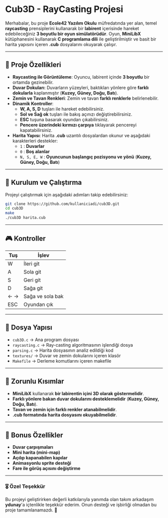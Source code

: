 # Cub3D - RayCasting Projesi

Merhabalar, bu proje **Ecole42 Yazılım Okulu** müfredatında yer alan, temel **raycasting** prensiplerini kullanarak bir **labirent** içerisinde hareket edebileceğiniz **3 boyutlu bir oyun simülatörüdür**. Oyun, **MiniLibX** kütüphanesini kullanarak **C programlama dili** ile geliştirilmiştir ve basit bir harita yapısını içeren **.cub** dosyalarını okuyarak çalışır.

---

## 📌 Proje Özellikleri

- **Raycasting ile Görüntüleme**: Oyuncu, labirent içinde **3 boyutlu** bir ortamda gezinebilir.
- **Duvar Dokuları**: Duvarların yüzeyleri, baktıkları yönlere göre **farklı dokularla** kaplanmıştır (**Kuzey, Güney, Doğu, Batı**).
- **Zemin ve Tavan Renkleri**: Zemin ve tavan **farklı renklerle** belirlenebilir.
- **Dinamik Kontroller**:
  - **W, A, S, D** tuşları ile hareket edebilirsiniz.
  - **Sol ve Sağ ok** tuşları ile bakış açınızı değiştirebilirsiniz.
  - **ESC** tuşuna basarak oyundan çıkabilirsiniz.
  - **Pencere üzerindeki kırmızı çarpıya** tıklayarak pencereyi kapatabilirsiniz.
- **Harita Yapısı**: Harita **.cub** uzantılı dosyalardan okunur ve aşağıdaki karakterleri destekler:
  - `1` : **Duvarlar**
  - `0` : **Boş alanlar**
  - `N, S, E, W` : **Oyuncunun başlangıç pozisyonu ve yönü** (**Kuzey, Güney, Doğu, Batı**)

---

## 🚀 Kurulum ve Çalıştırma

Projeyi çalıştırmak için aşağıdaki adımları takip edebilirsiniz:

```bash
git clone https://github.com/kullaniciadi/cub3D.git
cd cub3D
make
./cub3D harita.cub
```

---

## 🎮 Kontroller

| Tuş | İşlev            |
| --- | ---------------- |
| W   | İleri git        |
| A   | Sola git         |
| S   | Geri git         |
| D   | Sağa git         |
| ← → | Sağa ve sola bak |
| ESC | Oyundan çık      |

---

## 📁 Dosya Yapısı

- `cub3D.c` → Ana program dosyası
- `raycasting.c` → Ray-casting algoritmasının işlendiği dosya
- `parsing.c` → Harita dosyasının analiz edildiği kod
- `textures/` → Duvar ve zemin dokularını içeren klasör
- `Makefile` → Derleme komutlarını içeren makefile

---

## 🎯 Zorunlu Kısımlar

- **MiniLibX** kullanarak **bir labirentin içini 3D olarak göstermelidir**.
- **Farklı yönlere bakan duvar dokularını desteklemelidir** (**Kuzey, Güney, Doğu, Batı**).
- **Tavan ve zemin için farklı renkler atanabilmelidir**.
- **.cub formatında harita dosyasını okuyabilmelidir**.

---

## 🎁 Bonus Özellikler

- **Duvar çarpışmaları**
- **Mini harita (mini-map)**
- **Açılıp kapanabilen kapılar**
- **Animasyonlu sprite desteği**
- **Fare ile görüş açısını değiştirme**

---

### 🎖️ Özel Teşekkür

Bu projeyi geliştirirken değerli katkılarıyla yanımda olan takım arkadaşım **ydunay**'a içtenlikle teşekkür ederim. Onun desteği ve işbirliği olmadan bu proje tamamlanamazdı. 🙌

